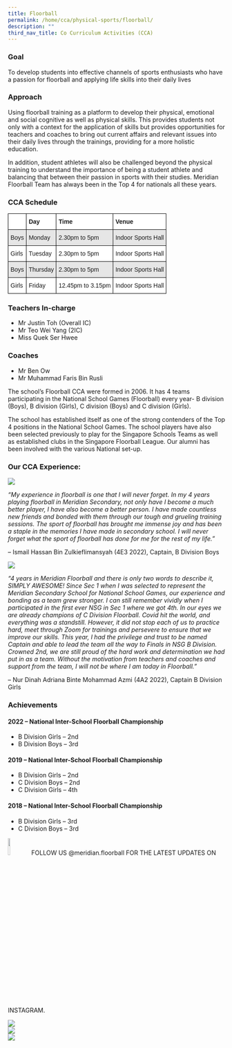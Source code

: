 ```yaml
---
title: Floorball
permalink: /home/cca/physical-sports/floorball/
description: ""
third_nav_title: Co Curriculum Activities (CCA)
---
```

### Goal

To develop students into effective channels of sports enthusiasts who have a passion for floorball and applying life skills into their daily lives

### Approach

Using floorball training as a platform to develop their physical, emotional and social cognitive as well as physical skills. This provides students not only with a context for the application of skills but provides opportunities for teachers and coaches to bring out current affairs and relevant issues into their daily lives through the trainings, providing for a more holistic education.

In addition, student athletes will also be challenged beyond the physical training to understand the importance of being a student athlete and balancing that between their passion in sports with their studies. Meridian Floorball Team has always been in the Top 4 for nationals all these years.

### CCA Schedule

<style type="text/css">
.tg  {border-collapse:collapse;border-spacing:0;}
.tg td{border-color:black;border-style:solid;border-width:1px;font-family:Arial, sans-serif;font-size:14px;
  overflow:hidden;padding:10px 5px;word-break:normal;}
.tg th{border-color:black;border-style:solid;border-width:1px;font-family:Arial, sans-serif;font-size:14px;
  font-weight:normal;overflow:hidden;padding:10px 5px;word-break:normal;}
.tg .tg-bsu7{background-color:#E6E6E6;text-align:left;vertical-align:middle}
.tg .tg-zr06{background-color:#FFF;text-align:left;vertical-align:middle}
.tg .tg-dgl5{background-color:#FFF;font-weight:bold;text-align:left;vertical-align:top}
</style>
<table class="tg">
<thead>
  <tr>
    <th class="tg-zr06"> </th>
    <th class="tg-dgl5"><span style="font-weight:bold">Day</span></th>
    <th class="tg-dgl5"><span style="font-weight:bold">Time</span></th>
    <th class="tg-dgl5"><span style="font-weight:bold">Venue</span></th>
  </tr>
</thead>
<tbody>
  <tr>
    <td class="tg-bsu7">Boys</td>
    <td class="tg-bsu7">Monday</td>
    <td class="tg-bsu7">2.30pm to 5pm</td>
    <td class="tg-bsu7">Indoor Sports Hall</td>
  </tr>
  <tr>
    <td class="tg-zr06">Girls</td>
    <td class="tg-zr06">Tuesday</td>
    <td class="tg-zr06">2.30pm to 5pm</td>
    <td class="tg-zr06">Indoor Sports Hall</td>
  </tr>
  <tr>
    <td class="tg-bsu7">Boys</td>
    <td class="tg-bsu7">Thursday</td>
    <td class="tg-bsu7">2.30pm to 5pm</td>
    <td class="tg-bsu7">Indoor Sports Hall</td>
  </tr>
  <tr>
    <td class="tg-zr06">Girls</td>
    <td class="tg-zr06">Friday</td>
    <td class="tg-zr06">12.45pm to 3.15pm</td>
    <td class="tg-zr06">Indoor Sports Hall</td>
  </tr>
</tbody>
</table>

### Teachers In-charge

*   Mr Justin Toh (Overall IC)
*   Mr Teo Wei Yang (2IC)
*   Miss Quek Ser Hwee


### Coaches

*   Mr Ben Ow
*   Mr Muhammad Faris Bin Rusli

The school’s Floorball CCA were formed in 2006. It has 4 teams participating in the National School Games (Floorball) every year- B division (Boys), B division (Girls), C division (Boys) and C division (Girls).

The school has established itself as one of the strong contenders of the Top 4 positions in the National School Games. The school players have also been selected previously to play for the Singapore Schools Teams as well as established clubs in the Singapore Floorball League. Our alumni has been involved with the various National set-up.



### Our CCA Experience:

![](/images/Floorball-sem2-01-.jpg)

_“My experience in floorball is one that I will never forget. In my 4 years playing floorball in Meridian Secondary, not only have I become a much better player, I have also become a better person. I have made countless new friends and bonded with them through our tough and grueling training sessions. The sport of floorball has brought me immense joy and has been a staple in the memories I have made in secondary school. I will never forget what the sport of floorball has done for me for the rest of my life.”_

– Ismail Hassan Bin Zulkieflimansyah (4E3 2022), Captain, B Division Boys

![](/images/Floorball-sem2-02.jpg)

_“4 years in Meridian Floorball and there is only two words to describe it, SIMPLY AWESOME! Since Sec 1 when I was selected to represent the Meridian Secondary School for National School Games, our experience and bonding as a team grew stronger. I can still remember vividly when I participated in the first ever NSG in Sec 1 where we got 4th. In our eyes we are already champions of C Division Floorball. Covid hit the world, and everything was a standstill. However, it did not stop each of us to practice hard, meet through Zoom for trainings and persevere to ensure that we improve our skills. This year, I had the privilege and trust to be named Captain and able to lead the team all the way to Finals in NSG B Division. Crowned 2nd, we are still proud of the hard work and determination we had put in as a team. Without the motivation from teachers and coaches and support from the team, I will not be where I am today in Floorball.”_

– Nur Dinah Adriana Binte Mohammad Azmi (4A2 2022), Captain B Division Girls

### Achievements


#### 2022 – National Inter-School Floorball Championship

*   B Division Girls – 2nd
*   B Division Boys – 3rd

#### 2019 – National Inter-School Floorball Championship

*   B Division Girls – 2nd
*   C Division Boys – 2nd
*   C Division Girls – 4th

#### 2018 – National Inter-School Floorball Championship

*   B Division Girls – 3rd
*   C Division Boys – 3rd



<img src="/images/instagram.png" style="width:10%">
FOLLOW US @meridian.floorball FOR THE LATEST UPDATES ON INSTAGRAM.

![](/images/CCA/Floorball/2023floorball01.jpg)
<br>
![](/images/CCA/Floorball/2023floorball02.jpg)
<br>
![](/images/CCA/Floorball/2023floorball03.jpg)